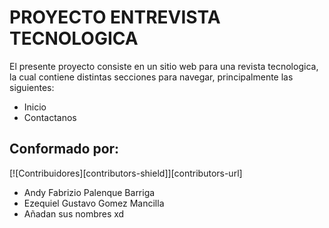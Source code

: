 # PROYECTO ENTREVISTA TECNOLOGICA
El presente proyecto consiste en un sitio web para una revista tecnologica, la cual contiene
distintas secciones para navegar, principalmente las siguientes:
* Inicio
* Contactanos
## Conformado por:
[![Contribuidores][contributors-shield]][contributors-url]
* Andy Fabrizio Palenque Barriga
* Ezequiel Gustavo Gomez Mancilla
* Añadan sus nombres xd
